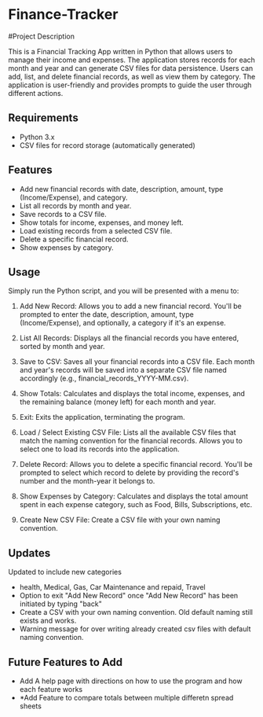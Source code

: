 # Finance-Tracker

#Project Description

This is a Financial Tracking App written in Python that allows users to manage their income and expenses. The application stores records for each month and year and can generate CSV files for data persistence. Users can add, list, and delete financial records, as well as view them by category. The application is user-friendly and provides prompts to guide the user through different actions.

## Requirements
- Python 3.x
- CSV files for record storage (automatically generated)
## Features
- Add new financial records with date, description, amount, type (Income/Expense), and category.
- List all records by month and year.
- Save records to a CSV file.
- Show totals for income, expenses, and money left.
- Load existing records from a selected CSV file.
- Delete a specific financial record.
- Show expenses by category.
## Usage

Simply run the Python script, and you will be presented with a menu to:

1. Add New Record:
Allows you to add a new financial record. You'll be prompted to enter the date, description, amount, type (Income/Expense), and optionally, a category if it's an expense.

2. List All Records:
Displays all the financial records you have entered, sorted by month and year.

3. Save to CSV:
Saves all your financial records into a CSV file. Each month and year's records will be saved into a separate CSV file named accordingly (e.g., financial_records_YYYY-MM.csv).

4. Show Totals:
Calculates and displays the total income, expenses, and the remaining balance (money left) for each month and year.

5. Exit:
Exits the application, terminating the program.

6. Load / Select Existing CSV File:
Lists all the available CSV files that match the naming convention for the financial records. Allows you to select one to load its records into the application.

7. Delete Record:
Allows you to delete a specific financial record. You'll be prompted to select which record to delete by providing the record's number and the month-year it belongs to.

8. Show Expenses by Category:
Calculates and displays the total amount spent in each expense category, such as Food, Bills, Subscriptions, etc.

9. Create New CSV File:
Create a CSV file with your own naming convention.

## Updates
Updated to include new categories
  - health, Medical, Gas, Car Maintenance and repaid, Travel
- Option to exit "Add New Record" once "Add New Record" has been initiated by typing "back"
- Create a CSV with your own naming convention. Old default naming still exists and works.
- Warning message for over writing already created csv files with default naming convention.

## Future Features to Add
- Add A help page with directions on how to use the program and how each feature works
- *Add Feature to compare totals between multiple differetn spread sheets
